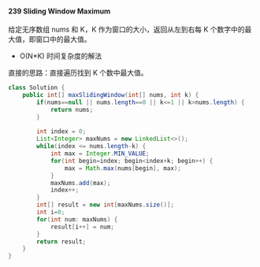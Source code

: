 #### 239 Sliding Window Maximum

给定无序数组 nums 和 K，K 作为窗口的大小，返回从左到右每 K 个数字中的最大值，即窗口中的最大值。

- O(N*K) 时间复杂度的解法

直接的思路：直接遍历找到 K 个数中最大值。

```java
class Solution {
    public int[] maxSlidingWindow(int[] nums, int k) {
        if(nums==null || nums.length==0 || k<=1 || k>nums.length) {
            return nums;
        }
        
        int index = 0;
        List<Integer> maxNums = new LinkedList<>();
        while(index <= nums.length-k) {
            int max = Integer.MIN_VALUE;
            for(int begin=index; begin<index+k; begin++) {
                max = Math.max(nums[begin], max);
            }
            maxNums.add(max);
            index++;
        }
        int[] result = new int[maxNums.size()];
        int i=0;
        for(int num: maxNums) {
            result[i++] = num;
        }
        return result;
    }
}
```

